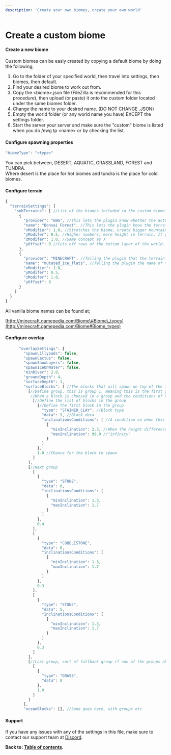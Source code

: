 ```yaml
---
description: 'Create your own biomes, create your own world'
---
```


# Create a custom biome

#### Create a new biome

Custom biomes can be easly created by copying a default biome by doing the following;

1. Go to the folder of your specified world, then travel into settings, then biomes, then default.
2. Find your desired biome to work out from.
3. Copy the &lt;biome&gt;.json file \(FileZilla is recommended for this procedure\), then upload \(or paste\) it onto  the custom folder located under the same biomes folder.
4. Change the name to your desired name. \(DO NOT CHANGE .JSON\)
5. Empty the world folder \(or any world name you have\) EXCEPT the settings folder.
6. Start the server your server and make sure the "custom" biome is listed when you do /ewg tp &lt;name&gt; or by checking the list.

#### Configure spawning properties

```javascript
"biomeType": "<type>"
```

You can pick between, DESERT, AQUATIC, GRASSLAND, FOREST and TUNDRA.  
Where desert is the place for hot biomes and tundra is the place for cold biomes.

#### Configure terrain

```javascript
{
  "terrainSettings": {
    "subTerrains": [ //List of the biomes included in the custom biome. Do this by copying the same format and pasting but changing the name of the                biome provided
      {
        "provider": "EWG", //This lets the plugin know whether the actual plugin is generating the biome or Minecraft is
        "name": "Bonsai Forest", //This lets the plugin know the terrain that it is loading
        "xModifier": 1.0, //Stretches the biome, create bigger mountains.
        "yModifer": 0.5, //Higher numbers, more height in terrain. It generally creates more mountains and makes them higher.
        "zModifer": 1.0, //Same concept as X
        "yOffset": 0 //Cuts off rows of the bottom layer of the world. Best to not touch.
      },
      {
        "provider": "MINECRAFT", //Telling the plugin that the terrain provider is a vanilla biome
        "name": "mutated_ice_flats", //Telling the plugin the name of the biome, mutated_<name>
        "xModifier": 1.0,
        "yModifer": 0.5,
        "zModifer": 1.0,
        "yOffset": 0
      }
    ]
  }
}
```

All vanilla biome names can be found at;

[http://minecraft.gamepedia.com/Biome\#Biome\_types](http://minecraft.gamepedia.com/Biome#Biome_types)

#### Configure overlay

```javascript
      "overlaySettings": {
        "spawnLillypads": false,
        "spawnCactus": false,
        "spawnSnowLayers": false,
        "spawnIceOnWater": false,
        "minRiver": 2.0,
        "groundDepth": 4,
        "surfaceDepth": 1,
        "surfaceBlocks": [ //The blocks that will spawn on top of the terrain
          [//Define group, this is group 1, meaning this is the first group of blocks the plugin loop thru
           //When a block is choosed in a group and the conditions of the block does not match, then the plugin will go to next group. 
            [//Define the list of blocks in the group
              {//Define the first block in the group
                "type": "STAINED_CLAY", //Block type
                "data": 9, //Block data
                "inclinationsConditions": [ //A condition on when this block should spawn, this is why they are grouped, becaused even if their is a 100% chance for this to spawn, if the condition is wrong, then then it will jump to next group
                  {
                    "minInclination": 2.3, //When the height difference between 4 blocks is 2.3 of bigger
                    "maxInclination": 99.0 //"infinity"
                  }
                ]
              },
              1.0 //Chance for the block to spawn
            ]
          ],
          [//Next group
            [
              {
                "type": "STONE",
                "data": 0,
                "inclinationsConditions": [
                  {
                    "minInclination": 1.3,
                    "maxInclination": 1.7
                  }
                ]
              },
              0.4
            ],
            [
              {
                "type": "COBBLESTONE",
                "data": 0,
                "inclinationsConditions": [
                  {
                    "minInclination": 1.3,
                    "maxInclination": 1.7
                  }
                ]
              },
              0.3
            ],
            [
              {
                "type": "STONE",
                "data": 5,
                "inclinationsConditions": [
                  {
                    "minInclination": 1.3,
                    "maxInclination": 1.7
                  }
                ]
              },
              0.3
            ]
          ],
          [//Last group, sort of fallback group if non of the groups above went thru
            [
              {
                "type": "GRASS",
                "data": 0
              },
              1.0
            ]
          ]
        ],
        "oceanBlocks": [], //Same goes here, with groups etc
```

#### Support

If you have any issues with any of the settings in this file, make sure to contact our support team at [Discord](https://discord.gg/Jq3ecb3).

**Back to:** [**Table of contents**](https://docs.dynamic-bytes.com/table-of-contents)**.**

